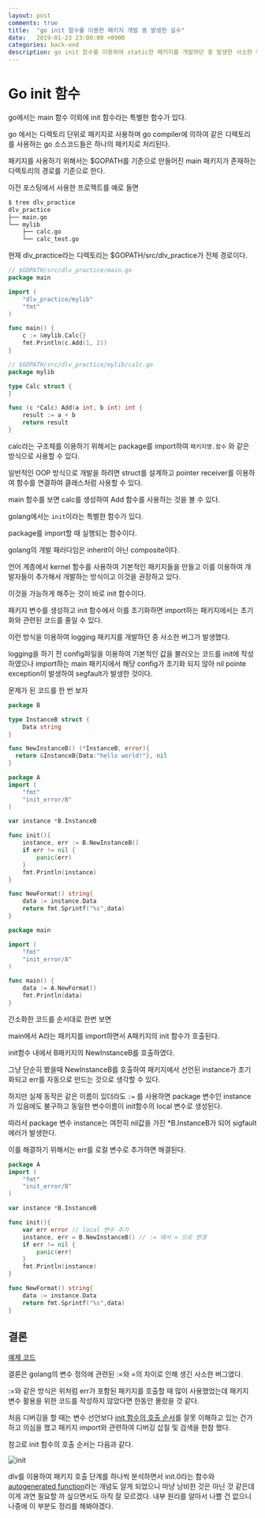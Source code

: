 ```yaml
---
layout: post
comments: true
title:  "go init 함수를 이용한 패키지 개발 중 발생한 실수"
date:   2019-01-23 23:00:00 +0900
categories: back-end
description: go init 함수를 이용하여 static한 패키지를 개발하던 중 발생한 사소한 버그
---
```


# Go init 함수

go에서는 main 함수 이외에 init 함수라는 특별한 함수가 있다.

go 에서는 디렉토리 단위로 패키지로 사용하며 go compiler에 의하여 같은 디렉토리를 사용하는 go 소스코드들은 하나의 패키지로 처리된다.

패키지를 사용하기 위해서는 $GOPATH를 기준으로 만들어진 main 패키지가 존재하는 디렉토리의 경로를 기준으로 한다.

이전 포스팅에서 사용한 프로젝트를 예로 들면

```bash
$ tree dlv_practice
dlv_practice
├── main.go
└── mylib
    ├── calc.go
    └── calc_test.go
```

현재 dlv_practice라는 디렉토리는 $GOPATH/src/dlv_practice가 전체 경로이다.

```go
// $GOPATH/src/dlv_practice/main.go
package main

import (
	"dlv_practice/mylib"
	"fmt"
)

func main() {
	c := &mylib.Calc{}
	fmt.Println(c.Add(1, 2))
}
```

```go
// $GOPATH/src/dlv_practice/mylib/calc.go
package mylib

type Calc struct {
}

func (c *Calc) Add(a int, b int) int {
	result := a + b
	return result
}
```

calc라는 구조체를 이용하기 위해서는 package를 import하여 `패키지명.함수` 와 같은 방식으로 사용할 수 있다.

일반적인 OOP 방식으로 개발을 하려면 struct를 설계하고 pointer receiver를 이용하여 함수를 연결하여 클래스처럼 사용할 수 있다.

main 함수를 보면 calc를 생성하여 Add 함수를 사용하는 것을 볼 수 있다.

golang에서는 `init`이라는 특별한 함수가 있다.

package를 import할 때 실행되는 함수이다.

golang의 개발 패러다임은 inherit이 아닌 composite이다. 

언어 계층에서 kernel 함수를 사용하여 기본적인 패키지들을 만들고 이를 이용하여 개발자들이 추가해서 개발하는 방식이고 이것을 권장하고 있다.

이것을 가능하게 해주는 것이 바로 init 함수이다.

패키지 변수를 생성하고 init 함수에서 이를 초기화하면 import하는 패키지에서는 초기화와 관련된 코드를 줄일 수 있다.

이런 방식을 이용하여 logging 패키지를 개발하던 중 사소한 버그가 발생했다.

logging을 하기 전 config파일을 이용하여 기본적인 값을 불러오는 코드를 init에 작성하였으나 import하는 main 패키지에서 해당 config가 초기화 되지 않아 nil pointe exception이 발생하여 segfault가 발생한 것이다.

문제가 된 코드를 한 번 보자


```go
package B

type InstanceB struct {
	Data string
}

func NewInstanceB() (*InstanceB, error){
  return &InstanceB{Data:"hello world!"}, nil
}
```

```go
package A
import (
	"fmt"
	"init_error/B"
)

var instance *B.InstanceB

func init(){
    instance, err := B.NewInstanceB()
    if err != nil {
        panic(err)
    }
    fmt.Println(instance)
}

func NewFormat() string{
    data := instance.Data
    return fmt.Sprintf("%s",data)
}
```


```go
package main

import (
	"fmt"
	"init_error/A"
)

func main() {
	data := A.NewFormat()
	fmt.Println(data)
}
```

간소화한 코드를 순서대로 한번 보면

main에서 A라는 패키지를 import하면서 A패키지의 init 함수가 호출된다.

init함수 내에서 B패키지의 NewInstanceB를 호출하였다.

그냥 단순히 봤을때 NewInstanceB를 호출하여 패키지에서 선언된 instance가 초기화되고 err를 자동으로 만드는 것으로 생각할 수 있다.

하지만 실제 동작은 같은 이름이 있더라도 `:=` 를 사용하면 package 변수인 instance가 있음에도 불구하고 동일한 변수이름이 init함수의 local 변수로 생성된다.

따라서 package 변수 instance는 여전히 nil값을 가진 *B.InstanceB가 되어 sigfault에러가 발생한다.

이를 해결하기 위해서는 err를 로컬 변수로 추가하면 해결된다.

```go
package A
import (
	"fmt"
	"init_error/B"
)

var instance *B.InstanceB

func init(){
    var err error // local 변수 추가
    instance, err = B.NewInstanceB() // := 에서 = 으로 변경
    if err != nil {
        panic(err)
    }
    fmt.Println(instance)
}

func NewFormat() string{
    data := instance.Data
    return fmt.Sprintf("%s",data)
}
```

## 결론

[예제 코드](https://github.com/mcauto/init_error)

결론은 golang의 변수 정의에 관련된 :=와 =의 차이로 인해 생긴 사소한 버그였다.

:=와 같은 방식은 위처럼 err가 포함된 패키지를 호출할 때 많이 사용했었는데 패키지 변수 활용을 위한 코드를 작성하지 않았다면 한동안 몰랐을 것 같다.

처음 디버깅을 할 때는 변수 선언보다 [init 함수의 호출 순서](https://stackoverflow.com/questions/24790175/when-is-the-init-function-run)를 잘못 이해하고 있는 건가 하고 의심을 했고 패키지 import와 관련하여 디버깅 삽질 및 검색을 한참 했다.

참고로 init 함수의 호출 순서는 다음과 같다.

![init](https://astaxie.gitbooks.io/build-web-application-with-golang/en/images/2.3.init.png?raw=true)

 dlv를 이용하여 패키지 호출 단계를 하나씩 분석하면서 init.0라는 함수와 [autogenerated function](https://blog.minio.io/golang-internals-part-1-autogenerated-functions-and-how-to-get-rid-of-them-6ca4749cc236)라는 개념도 알게 되었으니 마냥 낭비한 것은 아닌 것 같은데 이게 과연 필요할 까 싶으면서도 아직 잘 모르겠다. 내부 원리를 알아서 나쁠 건 없으니 나중에 이 부분도 정리를 해봐야겠다.

